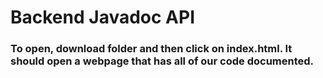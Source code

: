 # Backend Javadoc API

### To open, download folder and then click on index.html. It should open a webpage that has all of our code documented. 

